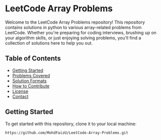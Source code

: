 # LeetCode Array Problems

Welcome to the LeetCode Array Problems repository! This repository contains solutions in python to various array-related problems from LeetCode. Whether you're preparing for coding interviews, brushing up on your algorithm skills, or just enjoying solving problems, you'll find a collection of solutions here to help you out.

## Table of Contents

- [Getting Started](#getting-started)
- [Problems Covered](#problems-covered)
- [Solution Formats](#solution-formats)
- [How to Contribute](#how-to-contribute)
- [License](#license)
- [Contact](#contact)

## Getting Started

To get started with this repository, clone it to your local machine:

```bash
https://github.com/MohdFaizU/LeetCode-Array-Problems.git
